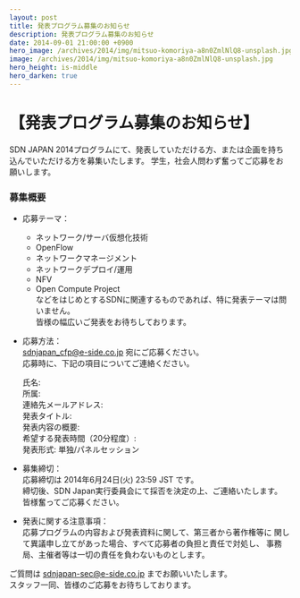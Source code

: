 ```yaml
---
layout: post
title: 発表プログラム募集のお知らせ
description: 発表プログラム募集のお知らせ
date: 2014-09-01 21:00:00 +0900
hero_image: /archives/2014/img/mitsuo-komoriya-a8n0ZmlNlQ8-unsplash.jpg
image: /archives/2014/img/mitsuo-komoriya-a8n0ZmlNlQ8-unsplash.jpg
hero_height: is-middle
hero_darken: true
---
```


# 【発表プログラム募集のお知らせ】

SDN JAPAN 2014プログラムにて、発表していただける方、または企画を持ち込んでいただける方を募集いたします。
学生，社会人問わず奮ってご応募をお願いします。
### 募集概要  
- 応募テーマ：  
	- ネットワーク/サーバ仮想化技術  
	- OpenFlow  
	- ネットワークマネージメント  
	- ネットワークデプロイ/運用  
	- NFV  
	- Open Compute Project  
などをはじめとするSDNに関連するものであれば、特に発表テーマは問いません。  
皆様の幅広いご発表をお待ちしております。  

- 応募方法：  
	sdnjapan_cfp@e-side.co.jp 宛にご応募ください。  
	応募時に、下記の項目についてご連絡ください。  

	氏名:  
	所属:  
	連絡先メールアドレス:  
	発表タイトル:  
	発表内容の概要:  
	希望する発表時間（20分程度）:  
	発表形式: 単独/パネルセッション  


- 募集締切：  
	応募締切は 2014年6月24日(火) 23:59 JST です。  
	締切後、SDN Japan実行委員会にて採否を決定の上、ご連絡いたします。  
	皆様奮ってご応募ください。  

- 発表に関する注意事項：  
	応募プログラムの内容および発表資料に関して、第三者から著作権等に
	関して異議申し立てがあった場合、すべて応募者の負担と責任で対処し、
	事務局、主催者等は一切の責任を負わないものとします。  

ご質問は sdnjapan-sec@e-side.co.jp までお願いいたします。  
スタッフ一同、皆様のご応募をお待ちしております。
